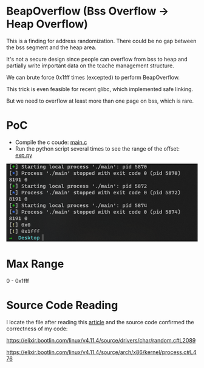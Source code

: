 # BeapOverflow (Bss Overflow -> Heap Overflow)

This is a finding for address randomization. There could be no gap between the bss segment and the heap area.

It's not a secure design since people can overflow from bss to heap and partially write important data on the tcache management structure. 

We can brute force 0x1fff times (excepted) to perform BeapOverflow.

This trick is even feasible for recent glibc, which implemented safe linking.

But we need to overflow at least more than one page on bss, which is rare.


# PoC
- Compile the c coude: [main.c](./main.c)
- Run the python script several times to see the range of the offset: [exp.py](./exp.py)

![PoC](image.png)

# Max Range
0 - 0x1fff

# Source Code Reading
I locate the file after reading this [article][1] and the source code confirmed the correctness of my code:

https://elixir.bootlin.com/linux/v4.11.4/source/drivers/char/random.c#L2089

https://elixir.bootlin.com/linux/v4.11.4/source/arch/x86/kernel/process.c#L476



[1]: https://www.cnblogs.com/wangaohui/p/7122653.html
